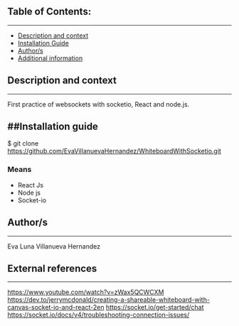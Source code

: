 ## Table of Contents:
---

- [Description and context](#description-and-context)
- [Installation Guide](#installation-guide)
- [Author/s](#authors)
- [Additional information](#additional-information)


## Description and context
---
First practice of websockets with socketio, React and node.js.
 
##Installation guide
---
$ git clone https://github.com/EvaVillanuevaHernandez/WhiteboardWithSocketio.git

### Means
- React Js
- Node js
- Socket-io

## Author/s
---
Eva Luna Villanueva Hernandez

## External references
---

https://www.youtube.com/watch?v=zWax5QCWCXM
https://dev.to/jerrymcdonald/creating-a-shareable-whiteboard-with-canvas-socket-io-and-react-2en
https://socket.io/get-started/chat
https://socket.io/docs/v4/troubleshooting-connection-issues/

